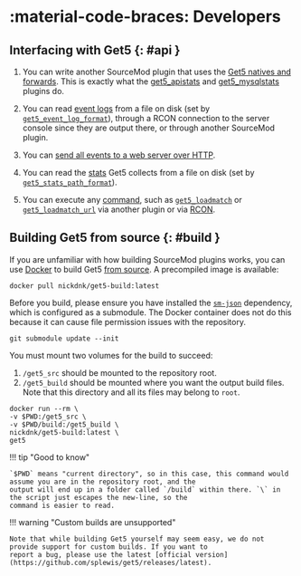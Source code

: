 # :material-code-braces: Developers

## Interfacing with Get5 {: #api }

1. You can write another SourceMod plugin that uses
   the [Get5 natives and forwards](https://github.com/splewis/get5/blob/master/scripting/include/get5.inc). This is
   exactly what the [get5_apistats](https://github.com/splewis/get5/blob/master/scripting/get5_apistats.sp)
   and [get5_mysqlstats](https://github.com/splewis/get5/blob/master/scripting/get5_mysqlstats.sp) plugins do.

2. You can read [event logs](../events_and_forwards) from a file on disk (set
   by [`get5_event_log_format`](../configuration#get5_event_log_format)), through a RCON connection to the server
   console since they are output there, or through another SourceMod plugin.

3. You can [send all events to a web server over HTTP](../events_and_forwards#http).

4. You can read the [stats](../stats_system) Get5 collects from a file on disk (set
   by [`get5_stats_path_format`](../configuration#get5_stats_path_format)).

5. You can execute any [command](../commands), such as [`get5_loadmatch`](../commands#get5_loadmatch)
   or [`get5_loadmatch_url`](../commands#get5_loadmatch_url) via another plugin or
   via [RCON](https://developer.valvesoftware.com/wiki/Source_RCON_Protocol).

## Building Get5 from source {: #build }

If you are unfamiliar with how building SourceMod plugins works, you can use [Docker](https://www.docker.com/) to build
Get5 [from source](https://github.com/splewis/get5). A precompiled image is available:

```shell
docker pull nickdnk/get5-build:latest
```

Before you build, please ensure you have installed the [`sm-json`](https://github.com/clugg/sm-json) dependency, which
is configured as a submodule. The Docker container does not do this because it can cause file permission issues with
the repository.

```shell
git submodule update --init
```

You must mount two volumes for the build to succeed:

1. `/get5_src` should be mounted to the repository root.
2. `/get5_build` should be mounted where you want the output build files. Note that this directory and all its files may
   belong to `root`.

```shell
docker run --rm \
-v $PWD:/get5_src \
-v $PWD/build:/get5_build \
nickdnk/get5-build:latest \
get5
```

!!! tip "Good to know"

    `$PWD` means "current directory", so in this case, this command would assume you are in the repository root, and the
    output will end up in a folder called `/build` within there. `\` in the script just escapes the new-line, so the
    command is easier to read.

!!! warning "Custom builds are unsupported"

    Note that while building Get5 yourself may seem easy, we do not provide support for custom builds. If you want to
    report a bug, please use the latest [official version](https://github.com/splewis/get5/releases/latest).
